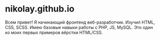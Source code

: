# nikolay.github.io
Всем привет! Я начинающий фронтенд веб-разработчик. Изучил HTML, CSS, SCSS. Имею базовые навыки работы с PHP, JS, MySQL. Это один из моих первых примеров вёрстки HTML/CSS. 
